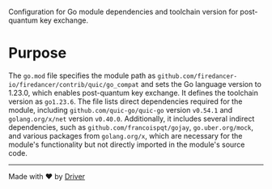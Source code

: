 <!--------------------------------------------------------------------------------->
<!-- IMPORTANT: This file is auto-generated by Driver (https://driver.ai). -------->
<!-- Manual edits may be overwritten on future commits. --------------------------->
<!--------------------------------------------------------------------------------->

Configuration for Go module dependencies and toolchain version for post-quantum key exchange.

# Purpose
The `go.mod` file specifies the module path as `github.com/firedancer-io/firedancer/contrib/quic/go_compat` and sets the Go language version to 1.23.0, which enables post-quantum key exchange. It defines the toolchain version as `go1.23.6`. The file lists direct dependencies required for the module, including `github.com/quic-go/quic-go` version `v0.54.1` and `golang.org/x/net` version `v0.40.0`. Additionally, it includes several indirect dependencies, such as `github.com/francoispqt/gojay`, `go.uber.org/mock`, and various packages from `golang.org/x`, which are necessary for the module's functionality but not directly imported in the module's source code.

---
Made with ❤️ by [Driver](https://www.driver.ai/)